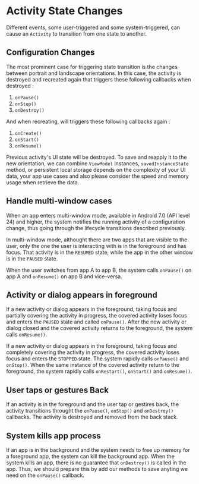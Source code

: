 # Activity State Changes

Different events, some user-triggered and some system-triggered, can cause an `Activity` to transition from one state to another.

## Configuration Changes

The most prominent case for triggering state transition is the changes between portrait and landscape orientations. In this case, the activity is destroyed and recreated again that triggers these following callbacks when destroyed :

1. `onPause()`
2. `onStop()`
3. `onDestroy()`

And when recreating, will triggers these following callbacks again :

1. `onCreate()`
2. `onStart()`
3. `onResume()`

Previous activity's UI state will be destroyed. To save and reapply it to the new orientation, we can combine `ViewModel` instances, `savedInstanceState` method, or persistent local storage depends on the complexity of your UI data, your app use cases and also please consider the speed and memory usage when retrieve the data.

## Handle multi-window cases

When an app enters multi-window mode, available in Android 7.0 (API level 24) and higher, the system notifies the running activity of a configuration change, thus going through the lifecycle transitions described previously.

In multi-window mode, althought there are two apps that are visible to the user, only the one the user is interacting with is in the foreground and has focus. That activity is in the `RESUMED` state, while the app in the other window is in the `PAUSED` state.

When the user switches from app A to app B, the system calls `onPause()` on app A and `onResume()` on app B and vice-versa.

## Activity or dialog appears in foreground

If a new activity or dialog appears in the foreground, taking focus and partially covering the activity in progress, the covered activity loses focus and enters the `PAUSED` state and called `onPause()`. After the new activity or dialog closed and the covered activity returns to the foreground, the system calls `onResume()`.

If a new activity or dialog appears in the foreground, taking focus and completely covering the activity in progress, the covered activity loses focus and enters the `STOPPED` state. The system rapidly calls `onPause()` and `onStop()`. When the same instance of the covered activity return to the foreground, the system rapidly calls `onRestart()`, `onStart()` and `onResume()`.

## User taps or gestures Back

If an activity is in the foreground and the user tap or gestires back, the activity transitions throught the `onPause()`, `onStop()` and `onDestroy()` callbacks. The activity is destroyed and removed from the back stack.

## System kills app process

If an app is in the background and the system needs to free up memory for a foreground app, the system can kill the background app. When the system kills an app, there is no guarantee that `onDestroy()` is called in the app. Thus, we should prepare this by add our methods to save anyting we need on the `onPause()` callback.
